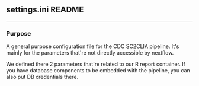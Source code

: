 ## settings.ini README

***

### Purpose
A general purpose configuration file for the CDC SC2CLIA pipeline. It's mainly for the parameters that're not directly accessible by nextflow.  

We defined there 2 parameters that're related to our R report container. If you have database components to be embedded with the pipeline, you can also put DB credentials there.  

